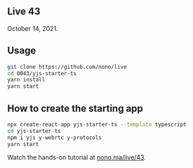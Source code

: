 ## Live 43

October 14, 2021.

## Usage

```bash
git clone https://github.com/nono/live
cd 0043/yjs-starter-ts
yarn install
yarn start
```

## How to create the starting app

```bash
npx create-react-app yjs-starter-ts --template typescript
cd yjs-starter-ts
npm i yjs y-webrtc y-protocols
yarn start
```

Watch the hands-on tutorial at [nono.ma/live/43](https://nono.ma/live/43).
